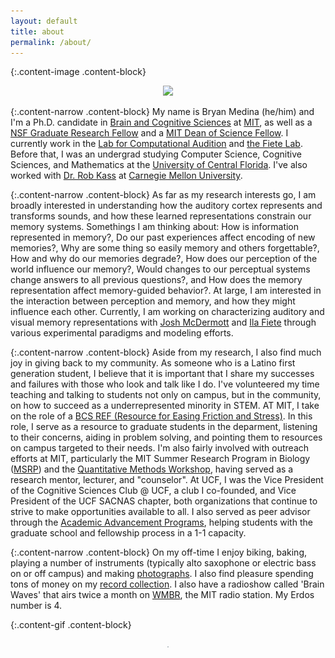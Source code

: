 ```yaml
---
layout: default
title: about
permalink: /about/
---
```


{:.content-image .content-block}
<figure><center>
  <img width="400" src="/images/000415670002.jpg" data-action="zoom"/>
</center></figure>

{:.content-narrow .content-block}
My name is Bryan Medina (he/him) and I'm a Ph.D. candidate in [Brain and Cognitive Sciences](https://bcs.mit.edu/) at [MIT](http://web.mit.edu/), as well as a [NSF Graduate Research Fellow](https://www.nsfgrfp.org/resources/about-grfp/) and a [MIT Dean of Science Fellow](https://science.mit.edu/about/awards/deans-fellowship-program/). I currently work in the [Lab for Computational Audition](http://mcdermottlab.mit.edu/) and [the Fiete Lab](https://fietelab.mit.edu). Before that, I was an undergrad studying Computer Science, Cognitive Sciences, and Mathematics at the [University of Central Florida](https://www.ucf.edu/). I've also worked with [Dr. Rob Kass](https://www.stat.cmu.edu/~kass/) at [Carnegie Mellon University](https://www.cmu.edu/).

{:.content-narrow .content-block}
As far as my research interests go, I am broadly interested in understanding how the auditory cortex represents and transforms sounds, and how these learned representations constrain our memory systems. Somethings I am thinking about: How is information represented in memory?, Do our past experiences affect encoding of new memories?, Why are some thing so easily memory and others forgettable?, How and why do our memories degrade?, How does our perception of the world influence our memory?, Would changes to our perceptual systems change answers to all previous questions?, and How does the memory representation affect memory-guided behavior?. At large, I am interested in the interaction between perception and memory, and how they might influence each other. Currently, I am working on characterizing auditory and visual memory representations with [Josh McDermott](http://web.mit.edu/jhm/www/) and [Ila Fiete](https://fietelab.mit.edu/people/) through various experimental paradigms and modeling efforts.

{:.content-narrow .content-block}
Aside from my research, I also find much joy in giving back to my community. As someone who is a Latino first generation student, I believe that it is important that I share my successes and failures with those who look and talk like I do. I've volunteered my time teaching and talking to students not only on campus, but in the community, on how to succeed as a underrepresented minority in STEM. AT MIT, I take on the role of a [BCS REF (Resource for Easing Friction and Stress)](https://bcsrefs.mit.edu). In this role, I serve as a resource to graduate students in the deparment, listening to their concerns, aiding in problem solving, and pointing them to resources on campus targeted to their needs. I'm also fairly involved with outreach efforts at MIT, particularly the MIT Summer Research Program in Biology ([MSRP](https://biology.mit.edu/program-details-bsg-msrp-bio/)) and the [Quantitative Methods Workshop](https://biology.mit.edu/outreach/quantitative-methods-workshop/), having served as a research mentor, lecturer, and "counselor". At UCF, I was the Vice President of the Cognitive Sciences Club @ UCF, a club I co-founded, and Vice President of the UCF SACNAS chapter, both organizations that continue to strive to make opportunities available to all. I also served as peer advisor through the [Academic Advancement Programs](https://academicsuccess.ucf.edu/aap/), helping students with the graduate school and fellowship process in a 1-1 capacity. 

{:.content-narrow .content-block}
On my off-time I enjoy biking, baking, playing a number of instruments (typically alto saxophone or electric bass on or off campus) and making [photographs](https://www.instagram.com/by_bjm/). I also find pleasure spending tons of money on my [record collection](https://www.discogs.com/user/bj_medina/collection?page=1&limit=100&header=1&layout=big). I also have a radioshow called 'Brain Waves' that airs twice a month on [WMBR](https://wmbr.org/), the MIT radio station. My Erdos number is 4. 

{:.content-gif .content-block}
<figure><center>
  <img width="2" src="/images/BCS.gif" />
</center></figure>
